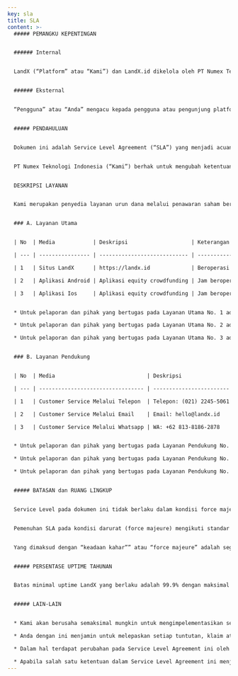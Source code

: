 ```yaml
---
key: sla
title: SLA
content: >-
  ##### PEMANGKU KEPENTINGAN


  ###### Internal


  LandX (“Platform” atau “Kami”) dan LandX.id dikelola oleh PT Numex Teknologi Indonesia.


  ###### Eksternal


  “Pengguna” atau “Anda” mengacu kepada pengguna atau pengunjung platform LandX.


  ##### PENDAHULUAN


  Dokumen ini adalah Service Level Agreement (“SLA”) yang menjadi acuan PT Numex Teknologi Indonesia dalam memberikan layanan kepada seluruh pengguna. Harap membaca SLA ini beserta Syarat dan Ketentuan serta Kebijakan Privasi yang memuat hak-hak Anda sebagai pengguna.


  PT Numex Teknologi Indonesia (“Kami”) berhak untuk mengubah ketentuan SLA ini apabila dibutuhkan. Salinan SLA kami dapat diperoleh dengan mengirim email permintaan ke: hello@landx.id


  DESKRIPSI LAYANAN


  Kami merupakan penyedia layanan urun dana melalui penawaran saham berbasis teknologi informasi (equity crowdfunding) untuk mempertemukan Anda dengan penerbit yang akan menerbitkan sahamnya melalui layanan yang Kami miliki. Layanan kami terdiri dari layanan yang dapat digunakan melalui media berikut:


  ### A. Layanan Utama


  | No  | Media            | Deskripsi                    | Keterangan                                                           |

  | --- | ---------------- | ---------------------------- | -------------------------------------------------------------------- |

  | 1   | Situs LandX      | https://landx.id             | Beroperasi secara terus menerus (24 jam)                             |

  | 2   | Aplikasi Android | Aplikasi equity crowdfunding | Jam beroperasi 09.00 WIB – 17.00 WIB (Waktu untuk melakukan trading) |

  | 3   | Aplikasi Ios     | Aplikasi equity crowdfunding | Jam beroperasi 09.00 WIB – 17.00 WIB (Waktu untuk melakukan trading) |


  * Untuk pelaporan dan pihak yang bertugas pada Layanan Utama No. 1 adalah divisi Customer Service pada LandX.

  * Untuk pelaporan dan pihak yang bertugas pada Layanan Utama No. 2 adalah divisi Customer Service pada LandX.

  * Untuk pelaporan dan pihak yang bertugas pada Layanan Utama No. 3 adalah divisi Customer Service pada LandX.


  ### B. Layanan Pendukung


  | No  | Media                             | Deskripsi                | Keterangan                                                                                    |

  | --- | --------------------------------- | ------------------------ | --------------------------------------------------------------------------------------------- |

  | 1   | Customer Service Melalui Telepon  | Telepon: (021) 2245-5061 | Jam beroperasi 09.00 WIB – 17.00 WIB (Waktu untuk melakukan trading)                          |

  | 2   | Customer Service Melalui Email    | Email: hello@landx.id    | Email akan dibalas dalam waktu minimal 2 x 24 jam kerja bergantung dari tingkat permasalahan. |

  | 3   | Customer Service Melalui Whatsapp | WA: +62 813-8186-2878    | Jam beroperasi 09.00 WIB – 17.00 WIB (Waktu untuk melakukan trading)                          |


  * Untuk pelaporan dan pihak yang bertugas pada Layanan Pendukung No. 1 adalah divisi Customer Service pada LandX.

  * Untuk pelaporan dan pihak yang bertugas pada Layanan Pendukung No. 2 adalah divisi Customer Service pada LandX.

  * Untuk pelaporan dan pihak yang bertugas pada Layanan Pendukung No. 3 adalah divisi Customer Service pada LandX.


  ##### BATASAN dan RUANG LINGKUP


  Service Level pada dokumen ini tidak berlaku dalam kondisi force majeure sebagaimana didefinisikan di bawah, sesuai pada Rencana Keberlangsungan Keamanan Informasi Sistem LandX Tahun 2020 No. 002/104.1/BOD/DP/2019 Rev. 2.


  Pemenuhan SLA pada kondisi darurat (force majeure) mengikuti standar service level seperti yang ditetapkan dalam Disaster Recovery Plan (DRP) dan Rencana Keberlangsungan Keamanan Informasi Sistem LandX Tahun 2020 No. 002/104.1/BOD/DP/2019 Rev. 2.


  Yang dimaksud dengan “keadaan kahar”” atau “force majeure” adalah segala keadaan atau peristiwa yang terjadi di luar kendali dan/atau kekuasaan dari para pihak pada Service Level Agreement ini, termasuk akan tetapi tidak terbatas pada huru-hara, epidemi, kebakaran, banjir, gempa bumi, pemogokan, perang, keputusan pemerintah atau instansi berwenang, tidak berfungsinya sistem di luar kekuasaan masing-masing pihak yang menghalangi secara langsung atau tidak langsung untuk terlaksananya Service Level Agreement ini.


  ##### PERSENTASE UPTIME TAHUNAN


  Batas minimal uptime LandX yang berlaku adalah 99.9% dengan maksimal downtime 8 jam setiap tahun.


  ##### LAIN-LAIN


  * Kami akan berusaha semaksimal mungkin untuk mengimpelementasikan setiap ketentuan pada Service Level Agreement ini.

  * Anda dengan ini menjamin untuk melepaskan setiap tuntutan, klaim atau hal serupa lainnya atas ketidakmaksimalan Kami untuk melakukan hal-hal yang diatur pada Service Level Agreement ini.

  * Dalam hal terdapat perubahan pada Service Level Agreement ini oleh karena sebab apapun, kami akan segera menginformasikan Anda atas perubahan yang terjadi tersebut.

  * Apabila salah satu ketentuan dalam Service Level Agreement ini menjadi atau dianggap tidak berlaku, tidak sah atau tidak mengikat lagi menurut hukum, maka ketentuan-ketentuan lainnya tidak akan terpengaruh dan tetap berlaku bagi para pihak. Kami sepakat untuk mengganti ketentuan yang tidak berlaku tersebut dengan ketentuan baru yang sesuai dengan peraturan perundang-undangan yang berlaku.
---
```

